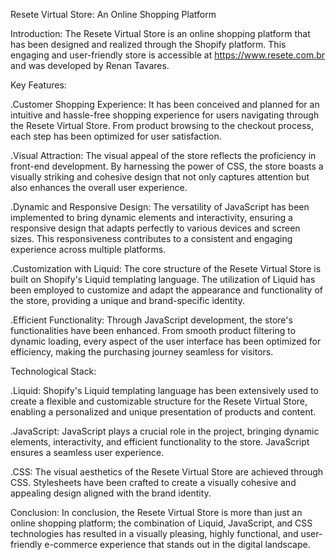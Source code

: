 Resete Virtual Store: An Online Shopping Platform

Introduction:
The Resete Virtual Store is an online shopping platform that has been designed and realized through the Shopify platform. This engaging and user-friendly store is accessible at https://www.resete.com.br and was developed by Renan Tavares.

Key Features:

.Customer Shopping Experience:
It has been conceived and planned for an intuitive and hassle-free shopping experience for users navigating through the Resete Virtual Store. From product browsing to the checkout process, each step has been optimized for user satisfaction.

.Visual Attraction:
The visual appeal of the store reflects the proficiency in front-end development. By harnessing the power of CSS, the store boasts a visually striking and cohesive design that not only captures attention but also enhances the overall user experience.

.Dynamic and Responsive Design:
The versatility of JavaScript has been implemented to bring dynamic elements and interactivity, ensuring a responsive design that adapts perfectly to various devices and screen sizes. This responsiveness contributes to a consistent and engaging experience across multiple platforms.

.Customization with Liquid:
The core structure of the Resete Virtual Store is built on Shopify's Liquid templating language. The utilization of Liquid has been employed to customize and adapt the appearance and functionality of the store, providing a unique and brand-specific identity.

.Efficient Functionality:
Through JavaScript development, the store's functionalities have been enhanced. From smooth product filtering to dynamic loading, every aspect of the user interface has been optimized for efficiency, making the purchasing journey seamless for visitors.

Technological Stack:

.Liquid:
Shopify's Liquid templating language has been extensively used to create a flexible and customizable structure for the Resete Virtual Store, enabling a personalized and unique presentation of products and content.

.JavaScript:
JavaScript plays a crucial role in the project, bringing dynamic elements, interactivity, and efficient functionality to the store. JavaScript ensures a seamless user experience.

.CSS:
The visual aesthetics of the Resete Virtual Store are achieved through CSS. Stylesheets have been crafted to create a visually cohesive and appealing design aligned with the brand identity.

Conclusion:
In conclusion, the Resete Virtual Store is more than just an online shopping platform; the combination of Liquid, JavaScript, and CSS technologies has resulted in a visually pleasing, highly functional, and user-friendly e-commerce experience that stands out in the digital landscape.

